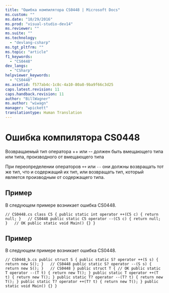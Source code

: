 ```yaml
---
title: "Ошибка компилятора CS0448 | Microsoft Docs"
ms.custom: ""
ms.date: "10/29/2016"
ms.prod: "visual-studio-dev14"
ms.reviewer: ""
ms.suite: ""
ms.technology: 
  - "devlang-csharp"
ms.tgt_pltfrm: ""
ms.topic: "article"
f1_keywords: 
  - "CS0448"
dev_langs: 
  - "CSharp"
helpviewer_keywords: 
  - "CS0448"
ms.assetid: f577ab4c-1c8c-4a10-80a8-9ba9f66c3d25
caps.latest.revision: 11
caps.handback.revision: 11
author: "BillWagner"
ms.author: "wiwagn"
manager: "wpickett"
translationtype: Human Translation
---
```

# Ошибка компилятора CS0448
Возвращаемый тип оператора \+\+ или \-\- должен быть вмещающего типа или типа, производного от вмещающего типа  
  
 При переопределении операторов `++` или `--` они должны возвращать тот же тип, что и содержащий их тип, или возвращать тип, который является производным от содержащего типа.  
  
## Пример  
 В следующем примере возникает ошибка CS0448.  
  
```  
// CS0448.cs class C5 { public static int operator ++(C5 c) { return null; }   // CS0448 public static C5 operator --(C5 c) { return null; }   // OK public static void Main() {} }  
```  
  
## Пример  
 В следующем примере возникает ошибка CS0448.  
  
```  
// CS0448_b.cs public struct S { public static S? operator ++(S s) { return new S(); }   // CS0448 public static S? operator --(S s) { return new S(); }   // CS0448 } public struct T { // OK public static T operator --(T t) { return new T(); } public static T operator ++(T t) { return new T(); } public static T? operator --(T? t) { return new T(); } public static T? operator ++(T? t) { return new T(); } public static void Main() {} }  
```